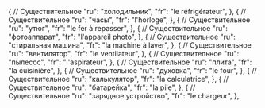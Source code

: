 { // Существительное
"ru": "холодильник",
"fr": "le réfrigérateur",
},
{ // Существительное
"ru": "часы",
"fr": "l'horloge",
},
{ // Существительное
"ru": "утюг",
"fr": "le fer à repasser",
},
{ // Существительное
"ru": "фотоаппарат",
"fr": "l'appareil photo",
},
{ // Существительное
"ru": "стиральная машина",
"fr": "la machine à laver",
},
{ // Существительное
"ru": "вентилятор",
"fr": "le ventilateur",
},
{ // Существительное
"ru": "пылесос",
"fr": "l'aspirateur",
},
{ // Существительное
"ru": "плита",
"fr": "la cuisinière",
},
{ // Существительное
"ru": "духовка",
"fr": "le four",
},
{ // Существительное
"ru": "калькулятор",
"fr": "la calculatrice",
},
{ // Существительное
"ru": "батарейка",
"fr": "la pile",
},
{ // Существительное
"ru": "зарядное устройство",
"fr": "le chargeur",
},